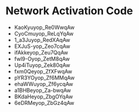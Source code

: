 # Network Activation Code
* KaoKyuyop_Re0WwqAw
* CyoCmuyop_ReLqYqAw
* 1_a3Juyop_RedXAqAw
* EXJuS-yop_Zeo7cqAw
* ifAkkeyop_Zeu7QqAw
* fwl9-Oyop_ZetM8qAw
* Up4iTuyop_Zek80qAw
* fxm0Qeyop_ZfXFwqAw
* pYR3YOyop_Zf6MMqAw
* ehaWWuyop_Zf6ycqAw
* a1BHBeyop_Za-bwqAw
* BKdaHeyop_ZbgOYqAw
* 6eDRMeyop_ZbGz4qAw